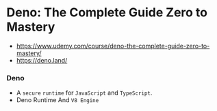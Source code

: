 # Deno: The Complete Guide Zero to Mastery
- https://www.udemy.com/course/deno-the-complete-guide-zero-to-mastery/
- https://deno.land/

### Deno
- A ```secure``` ```runtime``` for ```JavaScript``` and ```TypeScript```.
- Deno Runtime And ```V8 Engine```